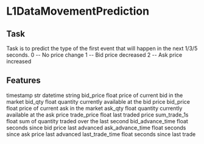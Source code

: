 # L1DataMovementPrediction

## Task
Task is to predict the type of the first event that will happen in the next 1/3/5 seconds.
0 -- No price change
1 -- Bid price decreased
2 -- Ask price increased

## Features
timestamp  str  datetime string
bid_price  float  price of current bid in the market
bid_qty  float  quantity currently available at the bid price
bid_price  float  price of current ask in the market
ask_qty  float  quantity currently available at the ask price
trade_price  float  last traded price
sum_trade_1s  float  sum of quantity traded over the last second
bid_advance_time  float  seconds since bid price last advanced
ask_advance_time  float seconds since ask price last advanced
last_trade_time  float  seconds since last trade
